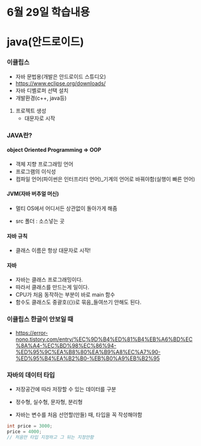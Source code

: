 # 6월 29일 학습내용
# java(안드로이드)

### 이클립스
- 자바 문법용(개발은 안드로이드 스튜디오)
- https://www.eclipse.org/downloads/
- 자바 디벨로퍼 선택 설치
- 개발환경(c++, java등)

1. 프로젝트 생성
   - 대문자로 시작

### JAVA란?
#### object Oriented Programming => OOP
- 객체 지향 프로그래밍 언어
- 프로그램의 이식성
- 컴파일 언어(파이썬은 인터프리터 언어)_기계의 언어로 바꿔야함(실행이 빠른 언어)

#### JVM(자바 버추얼 머신)
- 멀티 OS에서 어디서든 상관없이 돌아가게 해줌

- src 폴더 : 소스넣는 곳

#### 자바 규칙
- 클래스 이름은 항상 대문자로 시작!

#### 자바
- 자바는 클래스 프로그래밍이다.
- 따라서 클래스를 만드는게 일이다.
- CPU가 처음 동작하는 부분이 바로 main 함수
- 함수도 클래스도 중괄호({})로 묶음_들여쓰기 안해도 된다.

### 이클립스 한글이 안보일 때
- https://error-nono.tistory.com/entry/%EC%9D%B4%ED%81%B4%EB%A6%BD%EC%8A%A4-%EC%BD%98%EC%86%94-%ED%95%9C%EA%B8%80%EA%B9%A8%EC%A7%90-%ED%95%B4%EA%B2%B0-%EB%B0%A9%EB%B2%95

### 자바의 데이터 타입
- 저장공간에 따라 저장할 수 있는 데이터를 구분
- 정수형, 실수형, 문자형, 분리형

- 자바는 변수를 처음 선언할(만들) 때, 타입을 꼭 작성해야함
```java
int price = 3000;
price = 4000;
// 처음만 타입 지정하고 그 뒤는 지정안함
```